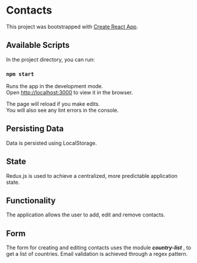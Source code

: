 # Contacts

This project was bootstrapped with [Create React App](https://github.com/facebook/create-react-app).

## Available Scripts

In the project directory, you can run:

### `npm start`

Runs the app in the development mode.<br>
Open [http://localhost:3000](http://localhost:3000) to view it in the browser.

The page will reload if you make edits.<br>
You will also see any lint errors in the console.

## Persisting Data

Data is persisted using LocalStorage.

## State

Redux.js is used to achieve a centralized, more predictable application state.

## Functionality

The application allows the user to add, edit and remove contacts.

## Form

The form for creating and editing contacts uses the module _**country-list**_ , to get a list of countries. Email validation is achieved through a regex pattern.


